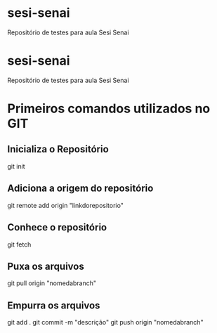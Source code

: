 # sesi-senai
Repositório de testes para aula Sesi Senai

# sesi-senai
Repositório de testes para aula Sesi Senai

# Primeiros comandos utilizados no GIT
## Inicializa o Repositório
git init

## Adiciona a origem do repositório 
git remote add origin "linkdorepositorio"

## Conhece o repositório
git fetch

## Puxa os arquivos 
git pull origin "nomedabranch"

## Empurra os arquivos 
git add . 
git commit -m "descrição"
git push origin "nomedabranch"
